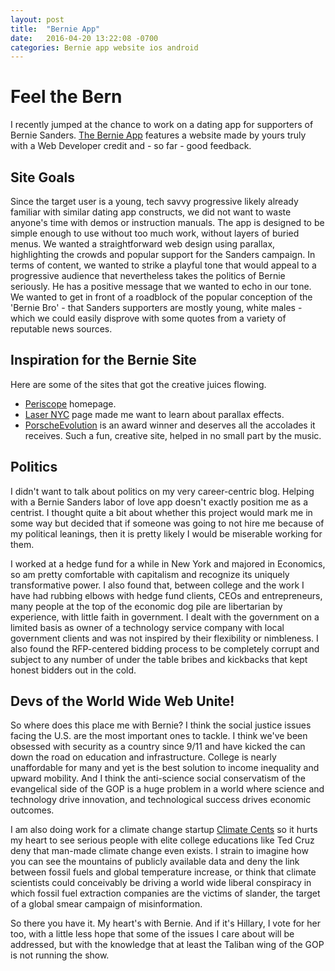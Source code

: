 ```yaml
---
layout: post
title:  "Bernie App"
date:   2016-04-20 13:22:08 -0700
categories: Bernie app website ios android
---
```

# Feel the Bern
I recently jumped at the chance to work on a dating app for supporters of Bernie Sanders. [The Bernie App](http://www.bernieapp.com/) features a website made by yours truly with a Web Developer credit and - so far - good feedback.

## Site Goals
Since the target user is a young, tech savvy progressive likely already familiar with similar dating app constructs, we did not want to waste anyone's time with demos or instruction manuals. The app is designed to be simple enough to use without too much work, without layers of buried menus. We wanted a straightforward web design using parallax, highlighting the crowds and popular support for the Sanders campaign. In terms of content, we wanted to strike a playful tone that would appeal to a progressive audience that nevertheless takes the politics of Bernie seriously. He has a positive message that we wanted to echo in our tone. We wanted to get in front of a  roadblock of the popular conception of the 'Bernie Bro' - that Sanders supporters are mostly young, white males - which we could easily disprove with some quotes from a variety of reputable news sources.

## Inspiration for the Bernie Site
Here are some of the sites that got the creative juices flowing.

* [Periscope](https://www.periscope.tv/) homepage.
* [Laser NYC](http://laser.nyc/) page made me want to learn about parallax effects.
* [PorscheEvolution](http://porschevolution.com/) is an award winner and deserves all the accolades it receives. Such a fun, creative site, helped in no small part by the music.

## Politics
I didn't want to talk about politics on my very career-centric blog. Helping with a Bernie Sanders labor of love app doesn't exactly position me as a centrist. I thought quite a bit about whether this project would mark me in some way but decided that if someone was going to not hire me because of my political leanings, then it is pretty likely I would be miserable working for them.

I worked at a hedge fund for a while in New York and majored in Economics, so am pretty comfortable with capitalism and recognize its uniquely transformative power. I also found that, between college and the work I have had rubbing elbows with hedge fund clients, CEOs and entrepreneurs, many people at the top of the economic dog pile are libertarian by experience, with little faith in government. I dealt with the government on a limited basis as owner of a technology service company with local government clients and was not inspired by their flexibility or nimbleness. I also found the RFP-centered bidding process to be completely corrupt and subject to any number of under the table bribes and kickbacks that kept honest bidders out in the cold.

## Devs of the World Wide Web Unite!
So where does this place me with Bernie? I think the social justice issues facing the U.S. are the most important ones to tackle. I think we've been obsessed with security as a country since 9/11 and have kicked the can down the road on education and infrastructure. College is nearly unaffordable for many and yet is the best solution to income inequality and upward mobility. And I think the anti-science social conservatism of the evangelical side of the GOP is a huge problem in a world where science and technology drive innovation, and technological success drives economic outcomes.

I am also doing work for a climate change startup [Climate Cents](http://www.climatechange.org) so it hurts my heart to see serious people with elite college educations like Ted Cruz deny that man-made climate change even exists. I strain to imagine how you can see the mountains of publicly available data and deny the link between fossil fuels and global temperature increase, or think that climate scientists could conceivably be driving a world wide liberal conspiracy in which fossil fuel extraction companies are the victims of slander, the target of a global smear campaign of misinformation.

So there you have it. My heart's with Bernie. And if it's Hillary, I vote for her too, with a little less hope that some of the issues I care about will be addressed, but with the knowledge that at least the Taliban wing of the GOP is not running the show.
